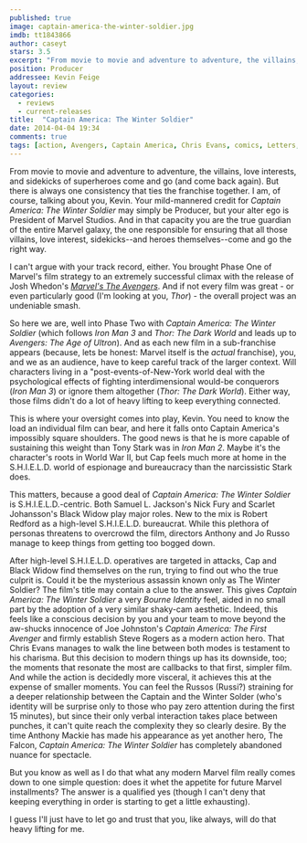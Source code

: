 ```yaml
---
published: true
image: captain-america-the-winter-soldier.jpg
imdb: tt1843866 
author: caseyt 
stars: 3.5
excerpt: "From movie to movie and adventure to adventure, the villains, love interests, and sidekicks of superheroes come and go (and come back again). But there is always one consistency that ties the franchise together. I am, of course, talking about you, Kevin."
position: Producer
addressee: Kevin Feige
layout: review
categories: 
  - reviews
  - current-releases
title:  "Captain America: The Winter Soldier"
date: 2014-04-04 19:34
comments: true
tags: [action, Avengers, Captain America, Chris Evans, comics, Letters, Marvel, Robert Redford, Samuel L. Jackson, Scarlett Johansson]
---
```

From movie to movie and adventure to adventure, the villains, love interests, and sidekicks of superheroes come and go (and come back again). But there is always one consistency that ties the franchise together. I am, of course, talking about you, Kevin. Your mild-mannered credit for _Captain America: The Winter Soldier_ may simply be Producer, but your alter ego is President of Marvel Studios. And in that capacity you are the true guardian of the entire Marvel galaxy, the one responsible for ensuring that all those villains, love interest, sidekicks--and heroes themselves--come and go the right way.  

I can't argue with your track record, either. You brought Phase One of Marvel's film strategy to an extremely successful climax with the release of Josh Whedon's _[Marvel's The Avengers][1]_. And if not every film was great - or even particularly good (I'm looking at you, _Thor_) - the overall project was an undeniable smash.  

   [1]: http:///content/2012/5/10/the-avengers.html

So here we are, well into Phase Two with _Captain America: The Winter Soldier_ (which follows _Iron Man 3_ and _Thor: The Dark World_ and leads up to _Avengers: The Age of Ultron_). And as each new film in a sub-franchise appears (because, lets be honest: Marvel itself is the _actual_ franchise), you, and we as an audience, have to keep careful track of the larger context. Will characters living in a "post-events-of-New-York world deal with the psychological effects of fighting interdimensional would-be conquerors (_Iron Man 3_) or ignore them altogether (_Thor: The Dark World_). Either way, those films didn't do a lot of heavy lifting to keep everything connected.  

This is where your oversight comes into play, Kevin. You need to know the load an individual film can bear, and here it falls onto Captain America's impossibly square shoulders. The good news is that he is more capable of sustaining this weight than Tony Stark was in _Iron Man 2_. Maybe it's the character's roots in World War II, but Cap feels much more at home in the S.H.I.E.L.D. world of espionage and bureaucracy than the narcissistic Stark does.  

This matters, because a good deal of _Captain America: The Winter Soldier_ is S.H.I.E.L.D.-centric. Both Samuel L. Jackson's Nick Fury and Scarlet Johansson's Black Widow play major roles. New to the mix is Robert Redford as a high-level S.H.I.E.L.D. bureaucrat. While this plethora of personas threatens to overcrowd the film, directors Anthony and Jo Russo manage to keep things from getting too bogged down.  

After high-level S.H.I.E.L.D. operatives are targeted in attacks, Cap and Black Widow find themselves on the run, trying to find out who the true culprit is. Could it be the mysterious assassin known only as The Winter Soldier? The film's title may contain a clue to the answer. This gives _Captain America: The Winter Soldier_ a very _Bourne Identity_ feel, aided in no small part by the adoption of a very similar shaky-cam aesthetic. Indeed, this feels like a conscious decision by you and your team to move beyond the aw-shucks innocence of Joe Johnston's _Captain America: The First Avenger_ and firmly establish Steve Rogers as a modern action hero. That Chris Evans manages to walk the line between both modes is testament to his charisma. But this decision to modern things up has its downside, too; the moments that resonate the most are callbacks to that first, simpler film. And while the action is decidedly more visceral, it achieves this at the expense of smaller moments. You can feel the Russos (Russi?) straining for a deeper relationship between the Captain and the Winter Solder (who's identity will be surprise only to those who pay zero attention during the first 15 minutes), but since their only verbal interaction takes place between punches, it can't quite reach the complexity they so clearly desire. By the time Anthony Mackie has made his appearance as yet another hero, The Falcon, _Captain America: The Winter Soldier_ has completely abandoned nuance for spectacle.  

But you know as well as I do that what any modern Marvel film really comes down to one simple question: does it whet the appetite for future Marvel installments? The answer is a qualified yes (though I can't deny that keeping everything in order is starting to get a little exhausting).  

I guess I'll just have to let go and trust that you, like always, will do that heavy lifting for me.  
